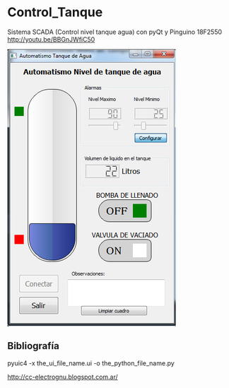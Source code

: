Control_Tanque
==============

Sistema SCADA (Control nivel tanque agua) con pyQt y Pinguino 18F2550 
                                  http://youtu.be/BBGnJWfiC50

![Alt text](https://raw.githubusercontent.com/alcon-78/Control_Tanque/master/Captura_1.png "Captura de la Ui")



Bibliografía
------------

pyuic4 -x the_ui_file_name.ui -o the_python_file_name.py

http://cc-electrognu.blogspot.com.ar/
